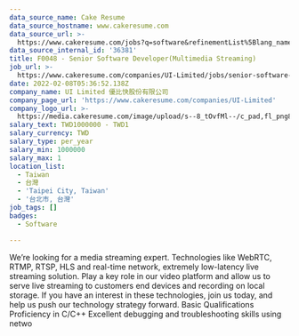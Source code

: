```yaml
---
data_source_name: Cake Resume
data_source_hostname: www.cakeresume.com
data_source_url: >-
  https://www.cakeresume.com/jobs?q=software&refinementList%5Blang_name%5D%5B0%5D=English&refinementList%5Bsalary_type%5D=per_year&range%5Bsalary_range%5D%5Bmin%5D=1000000&page=2
data_source_internal_id: '36381'
title: F0048 - Senior Software Developer(Multimedia Streaming)
job_url: >-
  https://www.cakeresume.com/companies/UI-Limited/jobs/senior-software-developer-58cdc7
date: 2022-02-08T05:36:52.138Z
company_name: UI Limited 優比快股份有限公司
company_page_url: 'https://www.cakeresume.com/companies/UI-Limited'
company_logo_url: >-
  https://media.cakeresume.com/image/upload/s--8_tOvfMl--/c_pad,fl_png8,h_200,w_200/v1652866387/xtiubzqy3eub93zondpx.png
salary_text: TWD1000000 - TWD1
salary_currency: TWD
salary_type: per_year
salary_min: 1000000
salary_max: 1
location_list:
  - Taiwan
  - 台灣
  - 'Taipei City, Taiwan'
  - '台北市, 台灣'
job_tags: []
badges:
  - Software

---
```


We’re looking for a media streaming expert. Technologies like WebRTC, RTMP, RTSP, HLS and real-time network, extremely low-latency live streaming solution. Play a key role in our video platform and allow us to serve live streaming to customers end devices and recording on local storage. If you have an interest in these technologies, join us today, and help us push our technology strategy forward. Basic Qualifications Proficiency in C/C++ Excellent debugging and troubleshooting skills using netwo